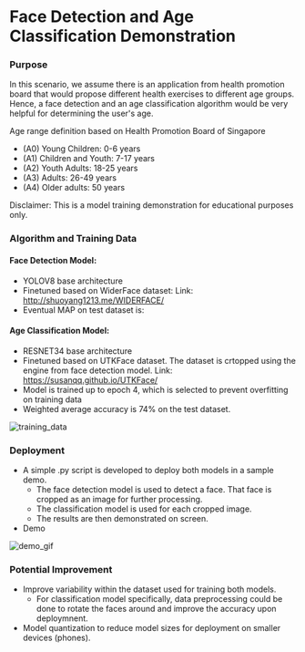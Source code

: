 # Face Detection and Age Classification Demonstration

### Purpose
In this scenario, we assume there is an application from health promotion board that would propose different health exercises to different age groups. Hence, a face detection and an age classification algorithm would be very helpful for determining the user's age.

Age range definition based on Health Promotion Board of Singapore
- (A0) Young Children: 0-6 years 
- (A1) Children and Youth: 7-17 years 
- (A2) Youth Adults: 18-25 years
- (A3) Adults: 26-49 years
- (A4) Older adults: 50 years

Disclaimer: This is a model training demonstration for educational purposes only. 

### Algorithm and Training Data
#### Face Detection Model:
- YOLOV8 base architecture
- Finetuned based on WiderFace dataset:
Link: http://shuoyang1213.me/WIDERFACE/
- Eventual MAP on test dataset is:

#### Age Classification Model:
- RESNET34 base architecture
- Finetuned based on UTKFace dataset. The dataset is crtopped using the engine from face detection model. 
Link: https://susanqq.github.io/UTKFace/
- Model is trained up to epoch 4, which is selected to prevent overfitting on training data
- Weighted average accuracy is 74% on the test dataset.

![training_data](https://github.com/sivakornchong/fd_widerface_yolov8/tree/main/doc_img/training_img_cls.png)

### Deployment
- A simple .py script is developed to deploy both models in a sample demo.
  - The face detection model is used to detect a face. That face is cropped as an image for further processing. 
  - The classification model is used for each cropped image.
  - The results are then demonstrated on screen.
- Demo
  
![demo_gif](https://github.com/sivakornchong/fd_widerface_yolov8/tree/main/doc_img/demo_gif.gif)

### Potential Improvement
- Improve variability within the dataset used for training both models.
  - For classification model specifically, data preprocessing could be done to rotate the faces around and improve the accuracy upon deploymnent.
- Model quantization to reduce model sizes for deployment on smaller devices (phones). 

